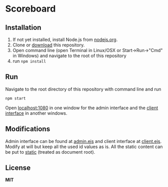 # Scoreboard

## Installation

  1. If not yet installed, install Node.js from [nodejs.org](http://nodejs.org/).
  2. Clone or [download](https://github.com/andris9/scoreboard/archive/master.zip) this repository.
  3. Open command line (open Terminal in Linux/OSX or Start->Run->"Cmd" in Windows) and navigate to the root of this repository
  4. run `npm install`

## Run

Navigate to the root directory of this repository with command line and run

    npm start

Open [localhost:1080](http://localhost:1080/) in one window for the admin interface and the [client interface](http://localhost:1080/client) in another windows.

## Modifications

Admin interface can be found at [admin.ejs](views/admin.ejs) and client interface at [client.ejs](views/client.ejs). Modify at will but keep all the used id values as is. All the static content can be put to [static](static/) (treated as document root).

## License

**MIT**